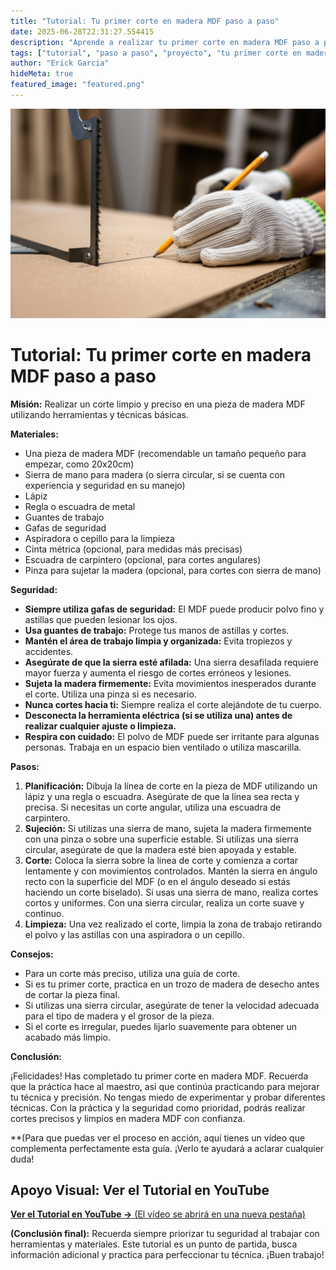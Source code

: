 ```yaml
---
title: "Tutorial: Tu primer corte en madera MDF paso a paso"
date: 2025-06-28T22:31:27.554415
description: "Aprende a realizar tu primer corte en madera MDF paso a paso con nuestra guía paso a paso. Ideal para principiantes."
tags: ["tutorial", "paso a paso", "proyecto", "tu primer corte en madera mdf paso a paso"]
author: "Erick Garcia"
hideMeta: true
featured_image: "featured.png"
---
```


![Tutorial: Tu primer corte en madera MDF paso a paso](featured.png)

# Tutorial: Tu primer corte en madera MDF paso a paso

**Misión:**  Realizar un corte limpio y preciso en una pieza de madera MDF utilizando herramientas y técnicas básicas.

**Materiales:**

* Una pieza de madera MDF (recomendable un tamaño pequeño para empezar, como 20x20cm)
* Sierra de mano para madera (o sierra circular, si se cuenta con experiencia y seguridad en su manejo)
* Lápiz
* Regla o escuadra de metal
* Guantes de trabajo
* Gafas de seguridad
* Aspiradora o cepillo para la limpieza
* Cinta métrica (opcional, para medidas más precisas)
* Escuadra de carpintero (opcional, para cortes angulares)
* Pinza para sujetar la madera (opcional, para cortes con sierra de mano)


**Seguridad:**

* **Siempre utiliza gafas de seguridad:** El MDF puede producir polvo fino y astillas que pueden lesionar los ojos.
* **Usa guantes de trabajo:** Protege tus manos de astillas y cortes.
* **Mantén el área de trabajo limpia y organizada:** Evita tropiezos y accidentes.
* **Asegúrate de que la sierra esté afilada:** Una sierra desafilada requiere mayor fuerza y aumenta el riesgo de cortes erróneos y lesiones.
* **Sujeta la madera firmemente:** Evita movimientos inesperados durante el corte. Utiliza una pinza si es necesario.
* **Nunca cortes hacia ti:** Siempre realiza el corte alejándote de tu cuerpo.
* **Desconecta la herramienta eléctrica (si se utiliza una) antes de realizar cualquier ajuste o limpieza.**
* **Respira con cuidado:** El polvo de MDF puede ser irritante para algunas personas. Trabaja en un espacio bien ventilado o utiliza mascarilla.

**Pasos:**

1. **Planificación:** Dibuja la línea de corte en la pieza de MDF utilizando un lápiz y una regla o escuadra. Asegúrate de que la línea sea recta y precisa.  Si necesitas un corte angular, utiliza una escuadra de carpintero.
2. **Sujeción:** Si utilizas una sierra de mano, sujeta la madera firmemente con una pinza o sobre una superficie estable. Si utilizas una sierra circular, asegúrate de que la madera esté bien apoyada y estable.
3. **Corte:** Coloca la sierra sobre la línea de corte y comienza a cortar lentamente y con movimientos controlados.  Mantén la sierra en ángulo recto con la superficie del MDF (o en el ángulo deseado si estás haciendo un corte biselado).  Si usas una sierra de mano, realiza cortes cortos y uniformes. Con una sierra circular, realiza un corte suave y continuo.
4. **Limpieza:** Una vez realizado el corte, limpia la zona de trabajo retirando el polvo y las astillas con una aspiradora o un cepillo.


**Consejos:**

* Para un corte más preciso, utiliza una guía de corte.
* Si es tu primer corte, practica en un trozo de madera de desecho antes de cortar la pieza final.
* Si utilizas una sierra circular, asegúrate de tener la velocidad adecuada para el tipo de madera y el grosor de la pieza.
* Si el corte es irregular, puedes lijarlo suavemente para obtener un acabado más limpio.


**Conclusión:**

¡Felicidades! Has completado tu primer corte en madera MDF.  Recuerda que la práctica hace al maestro, así que continúa practicando para mejorar tu técnica y precisión.  No tengas miedo de experimentar y probar diferentes técnicas.  Con la práctica y la seguridad como prioridad, podrás realizar cortes precisos y limpios en madera MDF con confianza.


**(Para que puedas ver el proceso en acción, aquí tienes un vídeo que complementa perfectamente esta guía. ¡Verlo te ayudará a aclarar cualquier duda!

## Apoyo Visual: Ver el Tutorial en YouTube

<div class="video-link-card">
    <a href="https://www.youtube.com/watch?v=g9tTpaG1V2A" target="_blank" rel="noopener noreferrer">
        <strong>Ver el Tutorial en YouTube →</strong>
        <span>(El vídeo se abrirá en una nueva pestaña)</span>
    </a>
</div>


**(Conclusión final):**  Recuerda siempre priorizar tu seguridad al trabajar con herramientas y materiales.  Este tutorial es un punto de partida,  busca información adicional y practica para perfeccionar tu técnica. ¡Buen trabajo!

